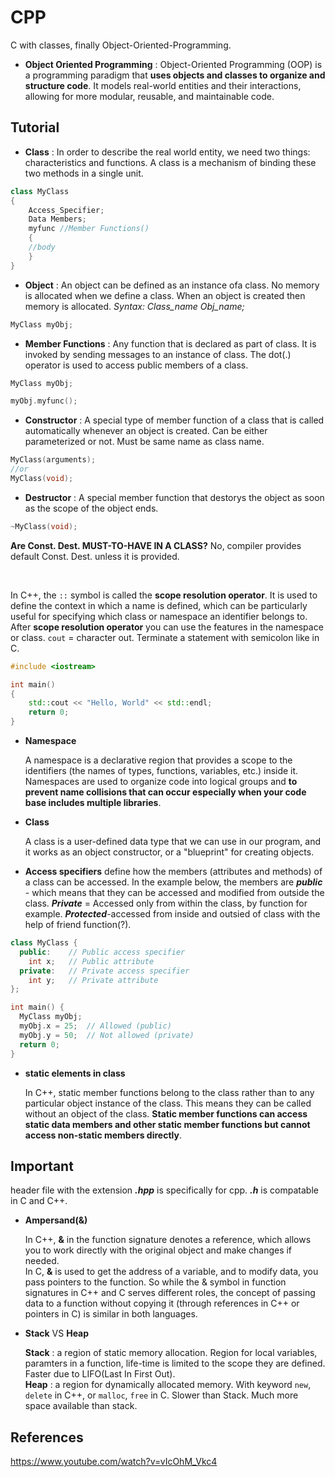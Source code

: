 # CPP
C with classes, finally Object-Oriented-Programming.

* **Object Oriented Programming** : Object-Oriented Programming (OOP) is a programming paradigm that **uses objects and classes to organize and structure code**. It models real-world entities and their interactions, allowing for more modular, reusable, and maintainable code.

## Tutorial

* **Class** : In order to describe the real world entity, we need two things: characteristics and functions. A class is a mechanism of binding these two methods in a single unit.
```c++
class MyClass
{
	Access_Specifier;
	Data Members;
	myfunc //Member Functions()
	{
	//body
	}
}
```

* **Object** : An object can be defined as an instance ofa class. No memory is allocated when we define a class. When an object is created then memory is allocated. *Syntax: Class_name Obj_name;*
```c++
MyClass myObj;
```
* **Member Functions** : Any function that is declared as part of class. It is invoked by sending messages to an instance of class. The dot(.) operator is used to access public members of a class.
```c++
MyClass myObj;

myObj.myfunc();
```

* **Constructor** : A special type of member function of a class that is called automatically whenever an object is created. Can be either parameterized or not. Must be same name as class name. 
```c++
MyClass(arguments);
//or
MyClass(void);
```

* **Destructor** : A special member function that destorys the object as soon as the scope of the object ends.
```c++
~MyClass(void);
```

**Are Const. Dest. MUST-TO-HAVE IN A CLASS?** No, compiler provides default Const. Dest. unless it is provided.

<br/>

In C++, the `::` symbol is called the **scope resolution operator**. It is used to define the context in which a name is defined, which can be particularly useful for specifying which class or namespace an identifier belongs to. After **scope resolution operator** you can use the features in the namespace or class. `cout` = character out. Terminate a statement with semicolon like in C.<br/>

```c++
#include <iostream>

int main() 
{
	std::cout << "Hello, World" << std::endl;
	return 0;
}
```

* **Namespace**

	A namespace is a declarative region that provides a scope to the identifiers (the names of types, functions, variables, etc.) inside it. Namespaces are used to organize code into logical groups and **to prevent name collisions that can occur especially when your code base includes multiple libraries**.

* **Class**
  
  A class is a user-defined data type that we can use in our program, and it works as an object constructor, or a "blueprint" for creating objects.

* **Access specifiers**
  define how the members (attributes and methods) of a class can be accessed. In the example below, the members are ***public*** - which means that they can be accessed and modified from outside the class. ***Private*** = Accessed only from within the class, by function for example. ***Protected***-accessed from inside and outsied of class with the help of friend function(?).
  
```c++
class MyClass {
  public:    // Public access specifier
    int x;   // Public attribute
  private:   // Private access specifier
    int y;   // Private attribute
};

int main() {
  MyClass myObj;
  myObj.x = 25;  // Allowed (public)
  myObj.y = 50;  // Not allowed (private)
  return 0;
}
```

* **static elements in class**
  
  In C++, static member functions belong to the class rather than to any particular object instance of the class. This means they can be called without an object of the class. **Static member functions can access static data members and other static member functions but cannot access non-static members directly**. 

## Important

header file with the extension ***.hpp*** is specifically for cpp. ***.h*** is compatable in C and C++.

* **Ampersand(&)**
  
  In C++, **&** in the function signature denotes a reference, which allows you to work directly with the original object and make changes if needed.<br/>
  In C, **&** is used to get the address of a variable, and to modify data, you pass pointers to the function.
So while the & symbol in function signatures in C++ and C serves different roles, the concept of passing data to a function without copying it (through references in C++ or pointers in C) is similar in both languages.

* **Stack** VS **Heap**
  
  **Stack** : a region of static memory allocation. Region for local variables, paramters in a function, life-time is limited to the scope they are defined. Faster due to LIFO(Last In First Out).<br/>
  **Heap** : a region for dynamically allocated memory. With keyword `new`, `delete` in C++, or `malloc`, `free` in C. Slower than Stack. Much more space available than stack.
## References 
https://www.youtube.com/watch?v=vIcOhM_Vkc4
